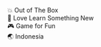 :boom: Out of The Box <br>
:star2: Love Learn Something New <br>
 :video_game: Game for Fun <br>
 :earth_asia: Indonesia

